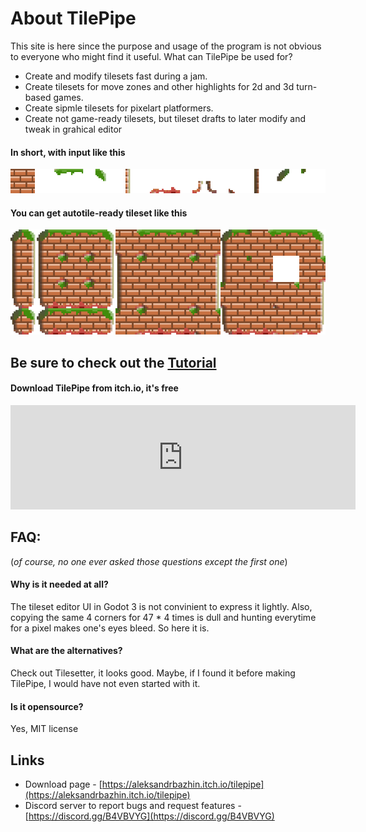 # About TilePipe

This site is here since the purpose and usage of the program is not obvious to everyone who might find it useful. What can TilePipe be used for?
- Create and modify tilesets fast during a jam.
- Create tilesets for move zones and other highlights for 2d and 3d turn-based games.
- Create sipmle tilesets for pixelart platformers.
- Create not game-ready tilesets, but tileset drafts to later modify and tweak in grahical editor

#### In short, with input like this

![example input](images/overlay_13_pixelart.png)

#### You can get autotile-ready tileset like this 

![example output](images/generated.png)

## Be sure to check out the [Tutorial](tutorial.html)

#### Download TilePipe from itch.io, it's free
<iframe src="https://itch.io/embed/795448?dark=true" width="552" height="167" frameborder="0"><a href="https://aleksandrbazhin.itch.io/tilepipe">TilePipe by aleksandrbazhin</a></iframe>


## FAQ:
(_of course, no one ever asked those questions except the first one_)

#### Why is it needed at all?
The tileset editor UI in Godot 3 is not convinient to express it lightly. Also, copying the same 4 corners for 47 * 4 times is dull and hunting everytime for a pixel makes one's eyes bleed. So here it is.
#### What are the alternatives?
Check out Tilesetter, it looks good. Maybe, if I found it before making TilePipe, I would have not even started with it.
#### Is it opensource?
Yes, MIT license


## Links
- Download page - [https://aleksandrbazhin.itch.io/tilepipe](https://aleksandrbazhin.itch.io/tilepipe)
- Discord server to report bugs and request features - [https://discord.gg/B4VBVYG](https://discord.gg/B4VBVYG)

